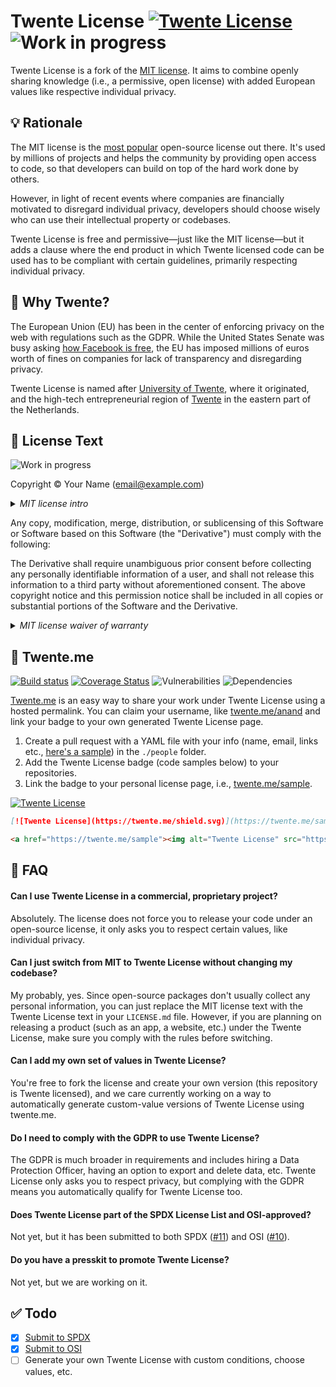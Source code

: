 # Twente License [![Twente License](https://twente.me/shield.svg)](https://twente.me) ![Work in progress](https://img.shields.io/badge/work%20in-progress-green.svg)

Twente License is a fork of the [MIT license](https://opensource.org/licenses/MIT). It aims to combine openly sharing knowledge (i.e., a permissive, open license) with added European values like respective individual privacy.

## 💡 Rationale

The MIT license is the [most popular](https://github.blog/2015-03-09-open-source-license-usage-on-github-com/) open-source license out there. It's used by millions of projects and helps the community by providing open access to code, so that developers can build on top of the hard work done by others.

However, in light of recent events where companies are financially motivated to disregard individual privacy, developers should choose wisely who can use their intellectual property or codebases.

Twente License is free and permissive—just like the MIT license—but it adds a clause where the end product in which Twente licensed code can be used has to be compliant with certain guidelines, primarily respecting individual privacy.

## 🐎 Why Twente?

The European Union (EU) has been in the center of enforcing privacy on the web with regulations such as the GDPR. While the United States Senate was busy asking [how Facebook is free](https://www.youtube.com/watch?v=n2H8wx1aBiQ), the EU has imposed millions of euros worth of fines on companies for lack of transparency and disregarding privacy.

Twente License is named after [University of Twente](https://utwente.nl/en/?utm_source=twente-license&utm_medium=github&utm_campaign=README&utm_term=anand-chowdhary), where it originated, and the high-tech entrepreneurial region of [Twente](https://www.visittwente.com/?utm_source=twente-license&utm_medium=github&utm_campaign=README&utm_term=anand-chowdhary) in the eastern part of the Netherlands.

## 📝 License Text

![Work in progress](https://img.shields.io/badge/this%20section%20is%20a-work%20in%20progress-red.svg)

Copyright &copy; Your Name (email@example.com)

<details>
<summary><em>MIT license intro</em></summary>
<p>Permission is hereby granted, free of charge, to any person obtaining a copy of this software and associated documentation files (the "Software"), to deal in the Software without restriction, including without limitation the rights to use, copy, modify, merge, publish, distribute, sublicense, and/or sell copies of the Software, and to permit persons to whom the Software is furnished to do so, subject to the following conditions:</p>
</details>  

Any copy, modification, merge, distribution, or sublicensing of this Software or Software based on this Software (the "Derivative")  must comply with the following:

The Derivative shall require unambiguous prior consent before collecting any personally identifiable information of a user, and shall not release this information to a third party without aforementioned consent. The above copyright notice and this permission notice shall be included in all copies or substantial portions of the Software and the Derivative.

<details>
<summary><em>MIT license waiver of warranty</em></summary>
<p>THE SOFTWARE IS PROVIDED "AS IS", WITHOUT WARRANTY OF ANY KIND, EXPRESS OR IMPLIED, INCLUDING BUT NOT LIMITED TO THE WARRANTIES OF MERCHANTABILITY, FITNESS FOR A PARTICULAR PURPOSE AND NONINFRINGEMENT. IN NO EVENT SHALL THE AUTHORS OR COPYRIGHT HOLDERS BE LIABLE FOR ANY CLAIM, DAMAGES OR OTHER LIABILITY, WHETHER IN AN ACTION OF CONTRACT, TORT OR OTHERWISE, ARISING FROM, OUT OF OR IN CONNECTION WITH THE SOFTWARE OR THE USE OR OTHER DEALINGS IN THE SOFTWARE.</p>
</details>

## 🔗 Twente.me

[![Build status](https://api.travis-ci.org/AnandChowdhary/twente-license.svg?branch=master)](https://travis-ci.org/AnandChowdhary/twente-license/)
[![Coverage Status](https://coveralls.io/repos/github/AnandChowdhary/twente-license/badge.svg?branch=master)](https://coveralls.io/github/AnandChowdhary/twente-license?branch=master)
![Vulnerabilities](https://img.shields.io/snyk/vulnerabilities/github/AnandChowdhary/twente-license.svg)
![Dependencies](https://img.shields.io/david/dev/AnandChowdhary/twente-license.svg)

[Twente.me](https://twente.me) is an easy way to share your work under Twente License using a hosted permalink. You can claim your username, like [twente.me/anand](https://twente.me/anand) and link your badge to your own generated Twente License page.

1. Create a pull request with a YAML file with your info (name, email, links etc., [here's a sample](https://github.com/AnandChowdhary/twente-license/blob/master/people/sample.yml)) in the `./people` folder.
2. Add the Twente License badge (code samples below) to your repositories.
3. Link the badge to your personal license page, i.e., [twente.me/sample](https://twente.me/sample).

[![Twente License](https://twente.me/shield.svg)](https://twente.me/sample)

```md
[![Twente License](https://twente.me/shield.svg)](https://twente.me/sample)
```

```html
<a href="https://twente.me/sample"><img alt="Twente License" src="https://twente.me/shield.svg"></a>
```

## 🤔 FAQ

#### Can I use Twente License in a commercial, proprietary project?

Absolutely. The license does not force you to release your code under an open-source license, it only asks you to respect certain values, like individual privacy.

#### Can I just switch from MIT to Twente License without changing my codebase?

My probably, yes. Since open-source packages don't usually collect any personal information, you can just replace the MIT license text with the Twente License text in your `LICENSE.md` file. However, if you are planning on releasing a product (such as an app, a website, etc.) under the Twente License, make sure you comply with the rules before switching.

#### Can I add my own set of values in Twente License?

You're free to fork the license and create your own version (this repository is Twente licensed), and we care currently working on a way to automatically generate custom-value versions of Twente License using twente.me.

#### Do I need to comply with the GDPR to use Twente License?

The GDPR is much broader in requirements and includes hiring a Data Protection Officer, having an option to export and delete data, etc. Twente License only asks you to respect privacy, but complying with the GDPR means you automatically qualify for Twente License too.

#### Does Twente License part of the SPDX License List and OSI-approved?

Not yet, but it has been submitted to both SPDX ([#11](https://github.com/AnandChowdhary/twente-license/issues/11)) and OSI ([#10](https://github.com/AnandChowdhary/twente-license/issues/10)).

#### Do you have a presskit to promote Twente License?

Not yet, but we are working on it.

## ✅ Todo

- [x] [Submit to SPDX](https://github.com/spdx/license-list-XML/blob/master/CONTRIBUTING.md)
- [x] [Submit to OSI](https://opensource.org/approval)
- [ ] Generate your own Twente License with custom conditions, choose values, etc.
